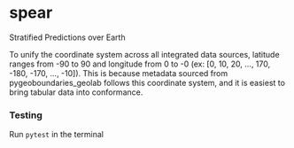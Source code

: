 # spear
Stratified Predictions over Earth

To unify the coordinate system across all integrated data sources, latitude ranges from -90 to 90 and longitude from 0 to -0 (ex: [0, 10, 20, ..., 170, -180, -170, ..., -10]). This is because metadata sourced from pygeoboundaries_geolab follows this coordinate system, and it is easiest to bring tabular data into conformance.

### Testing

Run `pytest` in the terminal
